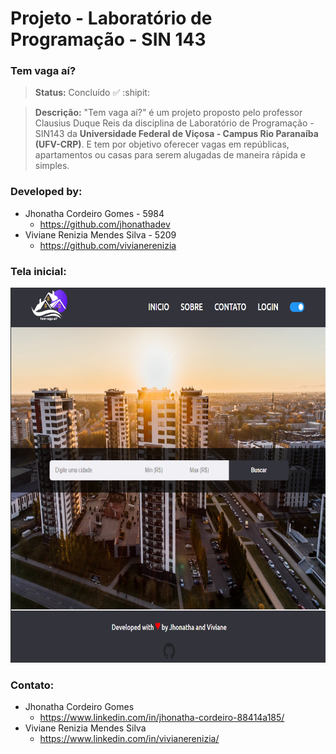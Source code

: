 # Projeto - Laboratório de Programação - SIN 143 

### Tem vaga aí?
>**Status:** Concluído :white_check_mark: :shipit:

>**Descrição:** "Tem vaga aí?" é um projeto proposto pelo professor Clausius Duque Reis da disciplina de Laboratório de Programação - SIN143 da **Universidade Federal de Viçosa - Campus Rio Paranaíba (UFV-CRP)**. E tem por objetivo oferecer vagas em repúblicas, apartamentos ou casas para serem alugadas de maneira rápida e simples.

### Developed by:
* Jhonatha Cordeiro Gomes - 5984
  * https://github.com/jhonathadev
* Viviane Renizia Mendes Silva - 5209
  * https://github.com/vivianerenizia

### Tela inicial:
<img src="https://github.com/jhonathadev/Projeto-SIN-143/blob/master/imgs/img-1.png" height="600" width="850">

### Contato:
* Jhonatha Cordeiro Gomes 
  * https://www.linkedin.com/in/jhonatha-cordeiro-88414a185/
* Viviane Renizia Mendes Silva
  * https://www.linkedin.com/in/vivianerenizia/
